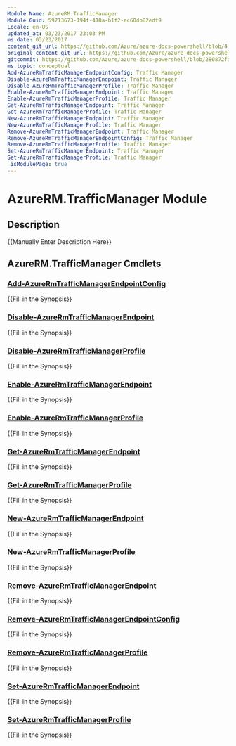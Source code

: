 ```yaml
---
Module Name: AzureRM.TrafficManager
Module Guid: 59713673-194f-418a-b1f2-ac60db82edf9
Locale: en-US
updated_at: 03/23/2017 23:03 PM
ms.date: 03/23/2017
content_git_url: https://github.com/Azure/azure-docs-powershell/blob/4.1.0/azureps-cmdlets-docs/ResourceManager/AzureRM.TrafficManager/v1.0.4.3/AzureRM.TrafficManager.md
original_content_git_url: https://github.com/Azure/azure-docs-powershell/blob/4.1.0/azureps-cmdlets-docs/ResourceManager/AzureRM.TrafficManager/v1.0.4.3/AzureRM.TrafficManager.md
gitcommit: https://github.com/Azure/azure-docs-powershell/blob/280872fa529e03be2466fa2252957a2060a9dfe4
ms.topic: conceptual
Add-AzureRmTrafficManagerEndpointConfig: Traffic Manager
Disable-AzureRmTrafficManagerEndpoint: Traffic Manager
Disable-AzureRmTrafficManagerProfile: Traffic Manager
Enable-AzureRmTrafficManagerEndpoint: Traffic Manager
Enable-AzureRmTrafficManagerProfile: Traffic Manager
Get-AzureRmTrafficManagerEndpoint: Traffic Manager
Get-AzureRmTrafficManagerProfile: Traffic Manager
New-AzureRmTrafficManagerEndpoint: Traffic Manager
New-AzureRmTrafficManagerProfile: Traffic Manager
Remove-AzureRmTrafficManagerEndpoint: Traffic Manager
Remove-AzureRmTrafficManagerEndpointConfig: Traffic Manager
Remove-AzureRmTrafficManagerProfile: Traffic Manager
Set-AzureRmTrafficManagerEndpoint: Traffic Manager
Set-AzureRmTrafficManagerProfile: Traffic Manager
_isModulePage: true
---
```


# AzureRM.TrafficManager Module
## Description
{{Manually Enter Description Here}}

## AzureRM.TrafficManager Cmdlets
### [Add-AzureRmTrafficManagerEndpointConfig](Add-AzureRmTrafficManagerEndpointConfig.md)
{{Fill in the Synopsis}}

### [Disable-AzureRmTrafficManagerEndpoint](Disable-AzureRmTrafficManagerEndpoint.md)
{{Fill in the Synopsis}}

### [Disable-AzureRmTrafficManagerProfile](Disable-AzureRmTrafficManagerProfile.md)
{{Fill in the Synopsis}}

### [Enable-AzureRmTrafficManagerEndpoint](Enable-AzureRmTrafficManagerEndpoint.md)
{{Fill in the Synopsis}}

### [Enable-AzureRmTrafficManagerProfile](Enable-AzureRmTrafficManagerProfile.md)
{{Fill in the Synopsis}}

### [Get-AzureRmTrafficManagerEndpoint](Get-AzureRmTrafficManagerEndpoint.md)
{{Fill in the Synopsis}}

### [Get-AzureRmTrafficManagerProfile](Get-AzureRmTrafficManagerProfile.md)
{{Fill in the Synopsis}}

### [New-AzureRmTrafficManagerEndpoint](New-AzureRmTrafficManagerEndpoint.md)
{{Fill in the Synopsis}}

### [New-AzureRmTrafficManagerProfile](New-AzureRmTrafficManagerProfile.md)
{{Fill in the Synopsis}}

### [Remove-AzureRmTrafficManagerEndpoint](Remove-AzureRmTrafficManagerEndpoint.md)
{{Fill in the Synopsis}}

### [Remove-AzureRmTrafficManagerEndpointConfig](Remove-AzureRmTrafficManagerEndpointConfig.md)
{{Fill in the Synopsis}}

### [Remove-AzureRmTrafficManagerProfile](Remove-AzureRmTrafficManagerProfile.md)
{{Fill in the Synopsis}}

### [Set-AzureRmTrafficManagerEndpoint](Set-AzureRmTrafficManagerEndpoint.md)
{{Fill in the Synopsis}}

### [Set-AzureRmTrafficManagerProfile](Set-AzureRmTrafficManagerProfile.md)
{{Fill in the Synopsis}}

